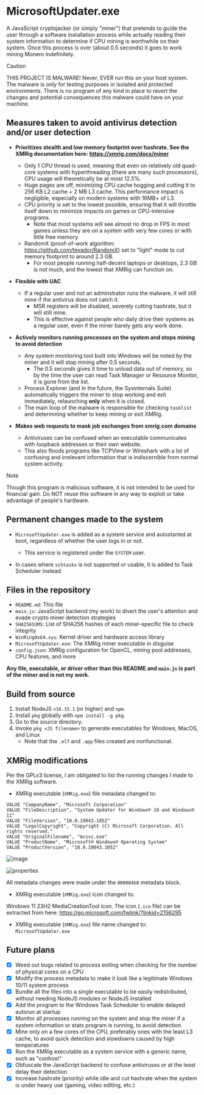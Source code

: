# MicrosoftUpdater.exe

A JavaScript cryptojacker (or simply "miner") that pretends to guide the user through a software installation process while actually reading their system information to determine if CPU mining is worthwhile on their system.
Once this process is over (about 0.5 seconds) it goes to work mining Monero indefinitely.

> [!CAUTION]
> THIS PROJECT IS MALWARE! Never, EVER run this on your host system. The malware is only for testing purposes in isolated and protected environments.
> There is no program of any kind in place to revert the changes and potential consequences this malware could have on your machine.

## Measures taken to avoid antivirus detection and/or user detection

+ **Prioritizes stealth and low memory footprint over hashrate. See the XMRig documentation here: https://xmrig.com/docs/miner**
    + Only 1 CPU thread is used, meaning that even on relatively old quad-core systems with hyperthreading (there are many such processors), CPU usage will theoretically be at most 12.5%.
    + Huge pages are off, minimizing CPU cache hogging and cutting it to 256 KB L2 cache + 2 MB L3 cache. This performance impact is negligible, especially on modern systems with 16MB+ of L3.
    + CPU priority is set to the lowest possible, ensuring that it will throttle itself down to minimize impacts on games or CPU-intensive programs.
        + Note that most systems will see almost no drop in FPS in most games unless they are on a system with very few cores or with little free memory.
    + RandomX (proof-of-work algorithm: https://github.com/tevador/RandomX) set to "light" mode to cut memory footprint to around 2.3 GB.
        + For most people running half-decent laptops or desktops, 2.3 GB is not much, and the lowest that XMRig can function on.

+ **Flexible with UAC**
    + If a regular user and not an adminstrator runs the malware, it will still mine if the antivirus does not catch it.
       + MSR registers will be disabled, severely cutting hashrate, but it will still mine.
       + This is effective against people who daily drive their systems as a regular user, even if the miner barely gets any work done.

+ **Actively monitors running processes on the system and stops mining to avoid detection**
    + Any system monitoring tool built into Windows will be noted by the miner and it will stop mining after 0.5 seconds.
        + The 0.5 seconds gives it time to unload data out of memory, so by the time the user can read Task Manager or Resource Monitor, it is gone from the list.
    + Process Explorer (and in the future, the Sysinternals Suite) automatically triggers the miner to stop working and exit immediately, relaunching **only** when it is closed.
    + The main loop of the malware is responsible for checking `tasklist` and determining whether to keep mining or exit XMRig.

+ **Makes web requests to mask job exchanges from xmrig.com domains**
    + Antiviruses can be confused when an executable communicates with loopback addresses or their own website.
    + This also floods programs like TCPView or Wireshark with a lot of confusing and irrelevant information that is indiscernible from normal system activity.

> [!NOTE]
> Though this program is malicious software, it is not intended to be used for financial gain.
> Do NOT reuse this software in any way to exploit or take advantage of people's hardware.

## Permanent changes made to the system

+ `MicrosoftUpdater.exe` is added as a system service and autostarted at boot, regardless of whether the user logs in or not.
    + This service is registered under the `SYSTEM` user.

+ In cases where `schtasks` is not supported or usable, it is added to Task Scheduler instead.

## Files in the repository

+ `README.md`: This file
+ `main.js`: JavaScript backend (my work) to divert the user's attention and evade crypto miner detection strategies
+ `SHA256SUMS`: List of SHA256 hashes of each miner-specific file to check integrity
+ `WinRing0x64.sys`: Kernel driver and hardware access library
+ `MicrosoftUpdater.exe`: The XMRig miner executable in disguise
+ `config.json`: XMRig configuration for OpenCL, mining pool addresses, CPU features, and more

**Any file, executable, or driver other than this README and `main.js` is part of the miner and is not my work.**

## Build from source

1. Install NodeJS `v16.15.1` (or higher) and `npm`.
2. Install `pkg` globally with `npm install -g pkg`.
3. Go to the source directory.
4. Invoke `pkg <JS filename>` to generate executables for Windows, MacOS, and Linux
   + Note that the `.elf` and `.app` files created are nonfunctional.

## XMRig modifications

Per the GPLv3 license, I am obligated to list the running changes I made to the XMRig software.

+ XMRig executable (`XMRig.exe`) file metadata changed to:

```
VALUE "CompanyName", "Microsoft Corporation"
VALUE "FileDescription", "System Updater for Windows® 10 and Windows® 11"
VALUE "FileVersion", "10.0.19043.1052"
VALUE "LegalCopyright", "Copyright (C) Microsoft Corporation. All rights reserved."
VALUE "OriginalFilename", "mcsvc.exe"
VALUE "ProductName", "Microsoft® Windows® Operating System"
VALUE "ProductVersion", "10.0.19043.1052"
```
![image](https://github.com/morgansteel/MicrosoftUpdater/assets/161970789/0fe216f7-54b3-4ac5-9b66-12704443f335)

![properties](https://github.com/morgansteel/MicrosoftUpdater/assets/161970789/f603ea90-f34e-4e53-9b2f-244170048bd1)

All metadata changes were made under the `000004b0` metadata block.

+ XMRig executable (`XMRig.exe`) icon changed to:

Windows 11 23H2 MediaCreationTool icon. The icon (`.ico` file) can be extracted from here: https://go.microsoft.com/fwlink/?linkid=2156295

+ XMRig executable (`XMRig.exe`) file name changed to: `MicrosoftUpdater.exe`

## Future plans

- [x] Weed out bugs related to process exiting when checking for the number of physical cores on a CPU
- [x] Modify the process metadata to make it look like a legitimate Windows 10/11 system process
- [x] Bundle all the files into a single executable to be easily redistributed, without needing NodeJS modules or NodeJS installed
- [x] Add the program to the Windows Task Scheduler to enable delayed autorun at startup
- [x] Monitor all processes running on the system and stop the miner if a system information or stats program is running, to avoid detection
- [x] Mine only on a few cores of the CPU, preferably ones with the least L3 cache, to avoid quick detection and slowdowns caused by high temperatures
- [x] Run the XMRig executable as a system service with a generic name, such as "conhost"
- [x] Obfuscate the JavaScript backend to confuse antiviruses or at the least delay their detection
- [x] Increase hashrate (priority) while idle and cut hashrate when the system is under heavy use (gaming, video editing, etc.)
